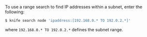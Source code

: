 To use a range search to find IP addresses within a subnet, enter the
following:

``` bash
$ knife search node 'ipaddress:[192.168.0.* TO 192.0.2.*]'
```

where `192.168.0.* TO 192.0.2.*` defines the subnet range.